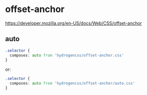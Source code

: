 # offset-anchor

https://developer.mozilla.org/en-US/docs/Web/CSS/offset-anchor

## auto
```css
.selector {
  composes: auto from 'hydrogencss/offset-anchor.css'
}
```

or:
```css
.selector {
  composes: auto from 'hydrogencss/offset-anchor/auto.css'
}
```


